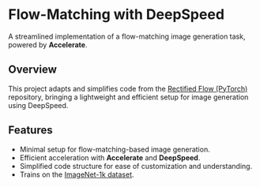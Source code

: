 # Flow-Matching with DeepSpeed  
A streamlined implementation of a flow-matching image generation task, powered by **Accelerate**.

## Overview  
This project adapts and simplifies code from the [Rectified Flow (PyTorch)](https://github.com/lucidrains/rectified-flow-pytorch) repository, bringing a lightweight and efficient setup for image generation using DeepSpeed.

## Features  
- Minimal setup for flow-matching-based image generation.  
- Efficient acceleration with **Accelerate** and **DeepSpeed**.  
- Simplified code structure for ease of customization and understanding.  
- Trains on the [ImageNet-1k dataset](https://huggingface.co/datasets/ILSVRC/imagenet-1k).  
